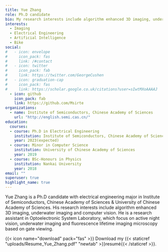 ```yaml
---
title: Yue Zhang
role: Ph.D candidate
bio: My research interests include algorithm enhanced 3D imaging, underwater imaging and computer vision
interests:
  - Imaging
  - Electrical Engineering
  - Artificial Intelligence
  - Bike
social:
#   - icon: envelope
#     icon_pack: fas
#     link: /#contact
#   - icon: twitter
#     icon_pack: fab
#     link: https://twitter.com/GeorgeCushen
#   - icon: graduation-cap
#     icon_pack: fas
#     link: https://scholar.google.co.uk/citations?user=sIwtMXoAAAAJ
  - icon: github
    icon_pack: fab
    link: https://github.com/Msirte
organizations:
  - name: Institute of Semiconductors, Chinese Academy of Sciences
    url: "http://english.semi.cas.cn/"
education:
  courses:
  - course: Ph.D in Electrical Engineering
    institution: Institute of Semiconductors, Chinese Academy of Sciences & University of Chinese Academy of Sciences
    year: 2023(expected)
  - course: Minor in Computer Science
    institution: University of Chinese Academy of Sciences
    year: 2019
  - course: BSc-Honours in Physics
    institution: Nankai University
    year: 2018
email: ""
superuser: true
highlight_name: true
---
```

Yue Zhang is a Ph.D candidate with electrical engineering major in Institute of Semiconductors, Chinese Academy of Sciences & University of Chinese Academy of Sciences. His research interests include algorithm enhanced 3D imaging, underwater imaging and computer vision. He is a research assistant in Optoelectronic System Laboratory, which focus on active night vision, underwater imaging and fluorescence lifetime imaging microscopy based on gate viewing.

{{< icon name="download" pack="fas" >}} Download my {{< staticref "uploads/Resume_Yue_Zhang.pdf" "newtab" >}}resumé{{< /staticref >}}.